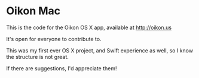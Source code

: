# Oikon Mac

This is the code for the Oikon OS X app, available at http://oikon.us

It's open for everyone to contribute to.

This was my first ever OS X project, and Swift experience as well, so I know the structure is not great.

If there are suggestions, I'd appreciate them!
